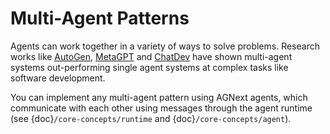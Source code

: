 # Multi-Agent Patterns

Agents can work together in a variety of ways to solve problems.
Research works like [AutoGen](https://aka.ms/autogen-paper),
[MetaGPT](https://arxiv.org/abs/2308.00352)
and [ChatDev](https://arxiv.org/abs/2307.07924) have shown
multi-agent systems out-performing single agent systems at complex tasks
like software development.

You can implement any multi-agent pattern using AGNext agents, which
communicate with each other using messages through the agent runtime
(see {doc}`/core-concepts/runtime` and {doc}`/core-concepts/agent`).
